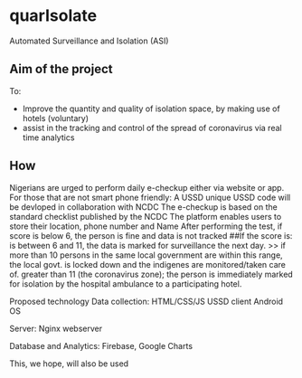 # quarIsolate
Automated Surveillance and Isolation (ASI)

## Aim of the project
To:
- Improve the quantity and quality of isolation space, by making use of hotels (voluntary)
- assist in the tracking and control of the spread of coronavirus via real time analytics



## How
Nigerians are urged to perform daily e-checkup either via website or app. For those that are not smart phone friendly: A USSD unique USSD code will be devloped in collaboration with NCDC
The e-checkup is based on the standard checklist published by the NCDC
The platform enables users to store their location, phone number and Name
After performing the test, if score is below 6, the person is fine and data is not tracked
##If the score is: 
	is between 6 and 11, the data is marked for surveillance the next day.
		>> if more than 10 persons in the same local government are within this range, the local govt. is locked down 	and the indigenes are monitored/taken care of.
	greater than 11 (the coronavirus zone); the person is immediately marked for isolation by the hospital ambulance to a participating hotel.

Proposed technology
Data collection:
HTML/CSS/JS
USSD client
Android OS

Server:
Nginx webserver

Database and Analytics:
Firebase, Google Charts

This, we hope, will also be used 
